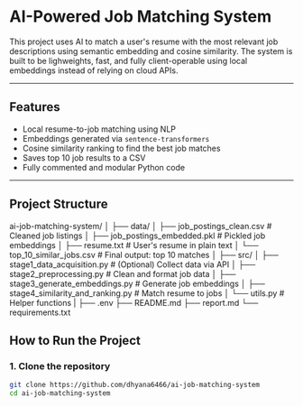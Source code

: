 # AI-Powered Job Matching System
This project uses AI to match a user's resume with the most relevant job descriptions using semantic embedding and cosine similarity. The system is built to be lighweights, fast, and fully client-operable using local embeddings instead of relying on cloud APIs.

---

## Features
- Local resume-to-job matching using NLP
- Embeddings generated via `sentence-transformers`
- Cosine similarity ranking to find the best job matches
- Saves top 10 job results to a  CSV
- Fully commented and modular Python code

---

## Project Structure

ai-job-matching-system/
│
├── data/
│ ├── job_postings_clean.csv # Cleaned job listings
│ ├── job_postings_embedded.pkl # Pickled job embeddings
│ ├── resume.txt # User's resume in plain text
│ └── top_10_similar_jobs.csv # Final output: top 10 matches
│
├── src/
│ ├── stage1_data_acquisition.py # (Optional) Collect data via API
│ ├── stage2_preprocessing.py # Clean and format job data
│ ├── stage3_generate_embeddings.py # Generate job embeddings
│ ├── stage4_similarity_and_ranking.py # Match resume to jobs
│ └── utils.py # Helper functions
|
├── .env
├── README.md
├── report.md
└── requirements.txt


## How to Run the Project

### 1. Clone the repository
```bash
git clone https://github.com/dhyana6466/ai-job-matching-system 
cd ai-job-matching-system

